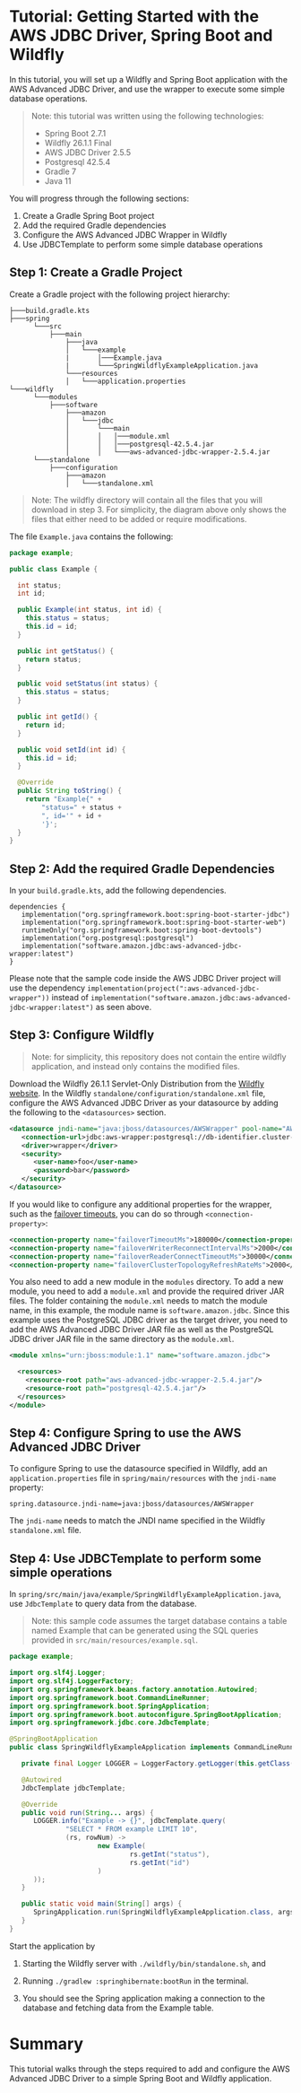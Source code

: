 # Tutorial: Getting Started with the AWS JDBC Driver, Spring Boot and Wildfly

In this tutorial, you will set up a Wildfly and Spring Boot application with the AWS Advanced JDBC Driver, and use the wrapper to execute some simple database operations.

> Note: this tutorial was written using the following technologies:
>    - Spring Boot 2.7.1
>    - Wildfly 26.1.1 Final
>    - AWS JDBC Driver 2.5.5
>    - Postgresql 42.5.4
>    - Gradle 7
>    - Java 11

You will progress through the following sections:
1. Create a Gradle Spring Boot project
2. Add the required Gradle dependencies
3. Configure the AWS Advanced JDBC Wrapper in Wildfly
4. Use JDBCTemplate to perform some simple database operations

## Step 1: Create a Gradle Project
Create a Gradle project with the following project hierarchy:

```
├───build.gradle.kts
├───spring
      └───src
          ├───main
              ├───java
              │   └───example
              |       │───Example.java
              |       └───SpringWildflyExampleApplication.java
              └───resources
              │   └───application.properties
└───wildfly
      └───modules
          ├───software
              ├───amazon
              │   └───jdbc
              │       └───main
              │       │   │───module.xml
              │       │   │───postgresql-42.5.4.jar
              │       │   └───aws-advanced-jdbc-wrapper-2.5.4.jar
      └───standalone
          ├───configuration
              ├───amazon
              │   └───standalone.xml
```
> Note: The wildfly directory will contain all the files that you will download in step 3. For simplicity, the diagram above only shows the files that either need to be added or require modifications.

The file `Example.java` contains the following:
```java
package example;

public class Example {

  int status;
  int id;

  public Example(int status, int id) {
    this.status = status;
    this.id = id;
  }

  public int getStatus() {
    return status;
  }

  public void setStatus(int status) {
    this.status = status;
  }

  public int getId() {
    return id;
  }

  public void setId(int id) {
    this.id = id;
  }

  @Override
  public String toString() {
    return "Example{" +
        "status=" + status +
        ", id='" + id +
        '}';
  }
}
```

## Step 2: Add the required Gradle Dependencies
In your `build.gradle.kts`, add the following dependencies.

```
dependencies {
   implementation("org.springframework.boot:spring-boot-starter-jdbc")
   implementation("org.springframework.boot:spring-boot-starter-web")
   runtimeOnly("org.springframework.boot:spring-boot-devtools")
   implementation("org.postgresql:postgresql")
   implementation("software.amazon.jdbc:aws-advanced-jdbc-wrapper:latest")
}
```

Please note that the sample code inside the AWS JDBC Driver project will use the dependency `implementation(project(":aws-advanced-jdbc-wrapper"))` instead of `implementation("software.amazon.jdbc:aws-advanced-jdbc-wrapper:latest")` as seen above.

## Step 3: Configure Wildfly
> Note: for simplicity, this repository does not contain the entire wildfly application, and instead only contains the modified files.

Download the Wildfly 26.1.1 Servlet-Only Distribution from the [Wildfly website](https://www.wildfly.org/downloads/).
In the Wildfly `standalone/configuration/standalone.xml` file, configure the AWS Advanced JDBC Driver as your datasource by adding the following to the `<datasources>` section.

```xml
<datasource jndi-name="java:jboss/datasources/AWSWrapper" pool-name="AWSWrapper" enabled="true" use-java-context="true" statistics-enabled="${wildfly.datasources.statistics-enabled:${wildfly.statistics-enabled:false}}">
   <connection-url>jdbc:aws-wrapper:postgresql://db-identifier.cluster-XYZ.us-east-2.rds.amazonaws.com:5432/db</connection-url>
   <driver>wrapper</driver>
   <security>
      <user-name>foo</user-name>
      <password>bar</password>
   </security>
</datasource>
```

If you would like to configure any additional properties for the wrapper, such as the [failover timeouts](../../docs/using-the-jdbc-driver/FailoverConfigurationGuide.md), you can do so through `<connection-property>`:
```xml
<connection-property name="failoverTimeoutMs">180000</connection-property>
<connection-property name="failoverWriterReconnectIntervalMs">2000</connection-property>
<connection-property name="failoverReaderConnectTimeoutMs">30000</connection-property>
<connection-property name="failoverClusterTopologyRefreshRateMs">2000</connection-property>
```

You also need to add a new module in the `modules` directory.
To add a new module, you need to add a `module.xml` and provide the required driver JAR files.
The folder containing the `module.xml` needs to match the module name, in this example, the module name is `software.amazon.jdbc`.
Since this example uses the PostgreSQL JDBC driver as the target driver, you need to add the AWS Advanced JDBC Driver JAR file as well as the PostgreSQL JDBC driver JAR file in the same directory as the `module.xml`.

```xml
<module xmlns="urn:jboss:module:1.1" name="software.amazon.jdbc">

  <resources>
    <resource-root path="aws-advanced-jdbc-wrapper-2.5.4.jar"/>
    <resource-root path="postgresql-42.5.4.jar"/>
  </resources>
</module>
```

## Step 4: Configure Spring to use the AWS Advanced JDBC Driver
To configure Spring to use the datasource specified in Wildfly, add an `application.properties` file in `spring/main/resources` with the `jndi-name` property:
```properties
spring.datasource.jndi-name=java:jboss/datasources/AWSWrapper
```
The `jndi-name` needs to match the JNDI name specified in the Wildfly `standalone.xml` file.

## Step 4: Use JDBCTemplate to perform some simple operations

In `spring/src/main/java/example/SpringWildflyExampleApplication.java`, use `JdbcTemplate` to query data from the database.

> Note: this sample code assumes the target database contains a table named Example that can be generated using the SQL queries provided in `src/main/resources/example.sql`.

```java
package example;

import org.slf4j.Logger;
import org.slf4j.LoggerFactory;
import org.springframework.beans.factory.annotation.Autowired;
import org.springframework.boot.CommandLineRunner;
import org.springframework.boot.SpringApplication;
import org.springframework.boot.autoconfigure.SpringBootApplication;
import org.springframework.jdbc.core.JdbcTemplate;

@SpringBootApplication
public class SpringWildflyExampleApplication implements CommandLineRunner {

   private final Logger LOGGER = LoggerFactory.getLogger(this.getClass());

   @Autowired
   JdbcTemplate jdbcTemplate;

   @Override
   public void run(String... args) {
      LOGGER.info("Example -> {}", jdbcTemplate.query(
              "SELECT * FROM example LIMIT 10",
              (rs, rowNum) ->
                      new Example(
                              rs.getInt("status"),
                              rs.getInt("id")
                      )
      ));
   }

   public static void main(String[] args) {
      SpringApplication.run(SpringWildflyExampleApplication.class, args);
   }
}
```

Start the application by 
1. Starting the Wildfly server with `./wildfly/bin/standalone.sh`, and
2. Running `./gradlew :springhibernate:bootRun` in the terminal.

3. You should see the Spring application making a connection to the database and fetching data from the Example table.

# Summary
This tutorial walks through the steps required to add and configure the AWS Advanced JDBC Driver to a simple Spring Boot and Wildfly application.
